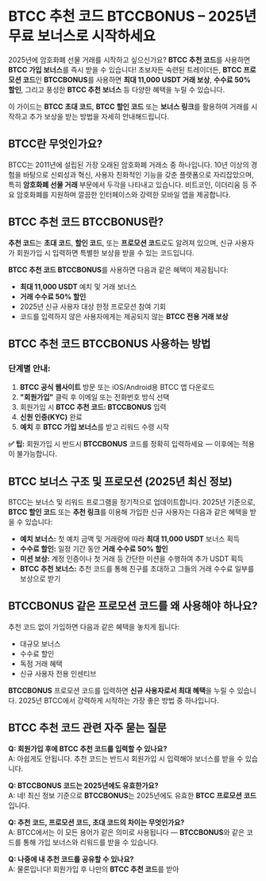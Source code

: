 <h1>BTCC 추천 코드 BTCCBONUS – 2025년 무료 보너스로 시작하세요</h1>

<p>2025년에 암호화폐 선물 거래를 시작하고 싶으신가요? <strong>BTCC 추천 코드</strong>를 사용하면 <strong>BTCC 가입 보너스</strong>를 즉시 받을 수 있습니다! 초보자든 숙련된 트레이더든, <strong>BTCC 프로모션 코드</strong>인 <strong>BTCCBONUS</strong>를 사용하면 <strong>최대 11,000 USDT 거래 보상</strong>, <strong>수수료 50% 할인</strong>, 그리고 풍성한 <strong>BTCC 추천 보너스</strong> 등 다양한 혜택을 누릴 수 있습니다.</p>

<p>이 가이드는 <strong>BTCC 초대 코드</strong>, <strong>BTCC 할인 코드</strong> 또는 <strong>보너스 링크</strong>를 활용하여 거래를 시작하고 추가 보상을 받는 방법을 자세히 안내해드립니다.</p>

<h2>BTCC란 무엇인가요?</h2>
<p>BTCC는 2011년에 설립된 가장 오래된 암호화폐 거래소 중 하나입니다. 10년 이상의 경험을 바탕으로 신뢰성과 혁신, 사용자 친화적인 기능을 갖춘 플랫폼으로 자리잡았으며, 특히 <strong>암호화폐 선물 거래</strong> 부문에서 두각을 나타내고 있습니다. 비트코인, 이더리움 등 주요 암호화폐를 지원하며 깔끔한 인터페이스와 강력한 모바일 앱을 제공합니다.</p>

<h2>BTCC 추천 코드 BTCCBONUS란?</h2>
<p><strong>추천 코드</strong>는 <strong>초대 코드</strong>, <strong>할인 코드</strong>, 또는 <strong>프로모션 코드</strong>로도 알려져 있으며, 신규 사용자가 회원가입 시 입력하면 특별한 보상을 받을 수 있는 코드입니다.</p>

<p><strong>BTCC 추천 코드 BTCCBONUS</strong>를 사용하면 다음과 같은 혜택이 제공됩니다:</p>
<ul>
  <li><strong>최대 11,000 USDT</strong> 예치 및 거래 보너스</li>
  <li><strong>거래 수수료 50% 할인</strong></li>
  <li>2025년 신규 사용자 대상 한정 프로모션 참여 기회</li>
  <li>코드를 입력하지 않은 사용자에게는 제공되지 않는 <strong>BTCC 전용 거래 보상</strong></li>
</ul>

<h2>BTCC 추천 코드 BTCCBONUS 사용하는 방법</h2>

<h3>단계별 안내:</h3>
<ol>
  <li><strong>BTCC 공식 웹사이트</strong> 방문 또는 iOS/Android용 BTCC 앱 다운로드</li>
  <li><strong>"회원가입"</strong> 클릭 후 이메일 또는 전화번호 방식 선택</li>
  <li>회원가입 시 <strong>BTCC 추천 코드: BTCCBONUS</strong> 입력</li>
  <li><strong>신원 인증(KYC)</strong> 완료</li>
  <li><strong>예치</strong> 후 <strong>BTCC 가입 보너스</strong>를 받고 리워드 수령 시작</li>
</ol>

<p><strong>✅ 팁:</strong> 회원가입 시 반드시 <strong>BTCCBONUS</strong> 코드를 정확히 입력하세요 — 이후에는 적용이 불가능합니다.</p>

<h2>BTCC 보너스 구조 및 프로모션 (2025년 최신 정보)</h2>

<p>BTCC는 보너스 및 리워드 프로그램을 정기적으로 업데이트합니다. 2025년 기준으로, <strong>BTCC 할인 코드</strong> 또는 <strong>추천 링크</strong>를 이용해 가입한 신규 사용자는 다음과 같은 혜택을 받을 수 있습니다:</p>
<ul>
  <li><strong>예치 보너스:</strong> 첫 예치 금액 및 거래량에 따라 <strong>최대 11,000 USDT</strong> 보너스 획득</li>
  <li><strong>수수료 할인:</strong> 일정 기간 동안 <strong>거래 수수료 50% 할인</strong></li>
  <li><strong>미션 보상:</strong> 계정 인증이나 첫 거래 등 간단한 미션을 수행하여 추가 USDT 획득</li>
  <li><strong>BTCC 추천 보너스:</strong> 추천 코드를 통해 친구를 초대하고 그들의 거래 수수료 일부를 보상으로 받기</li>
</ul>

<h2>BTCCBONUS 같은 프로모션 코드를 왜 사용해야 하나요?</h2>

<p>추천 코드 없이 가입하면 다음과 같은 혜택을 놓치게 됩니다:</p>
<ul>
  <li>대규모 보너스</li>
  <li>수수료 할인</li>
  <li>독점 거래 혜택</li>
  <li>신규 사용자 전용 인센티브</li>
</ul>

<p><strong>BTCCBONUS</strong> 프로모션 코드를 입력하면 <strong>신규 사용자로서 최대 혜택</strong>을 누릴 수 있습니다. 2025년 BTCC에서 강력하게 시작하는 가장 좋은 방법 중 하나입니다.</p>

<h2>BTCC 추천 코드 관련 자주 묻는 질문</h2>

<p><strong>Q: 회원가입 후에 BTCC 추천 코드를 입력할 수 있나요?</strong><br>
A: 아쉽게도 안됩니다. 추천 코드는 반드시 회원가입 시 입력해야 보너스를 받을 수 있습니다.</p>

<p><strong>Q: BTCCBONUS 코드는 2025년에도 유효한가요?</strong><br>
A: 네! 최신 정보 기준으로 <strong>BTCCBONUS</strong>는 2025년에도 유효한 <strong>BTCC 프로모션 코드</strong>입니다.</p>

<p><strong>Q: 추천 코드, 프로모션 코드, 초대 코드의 차이는 무엇인가요?</strong><br>
A: BTCC에서는 이 모든 용어가 같은 의미로 사용됩니다 — <strong>BTCCBONUS</strong>와 같은 코드를 통해 가입 보너스와 리워드를 받을 수 있습니다.</p>

<p><strong>Q: 나중에 내 추천 코드를 공유할 수 있나요?</strong><br>
A: 물론입니다! 회원가입 후 나만의 <strong>BTCC 추천 코드</strong>를 받아
